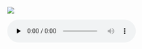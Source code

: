 ![](./sub-tuum-praesidium.svg.png)

<audio src="https://storage.googleapis.com/kyriale/19-sub-tuum-praesisum--st.m4a" controls="controls" preload="none"></audio>
